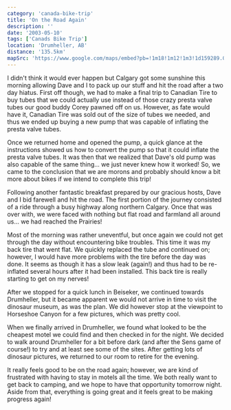 ```yaml
---
category: 'canada-bike-trip'
title: 'On the Road Again'
description: ''
date: '2003-05-10'
tags: ['Canads Bike Trip']
location: 'Drumheller, AB'
distance: '135.5km'
mapSrc: 'https://www.google.com/maps/embed?pb=!1m18!1m12!1m3!1d159289.05536157693!2d-112.77127771936917!3d51.405048459487865!2m3!1f0!2f0!3f0!3m2!1i1024!2i768!4f13.1!3m3!1m2!1s0x53730d8007f41f1f%3A0x4c51598bc0919059!2sDrumheller%2C%20AB!5e0!3m2!1sen!2sca!4v1609170627848!5m2!1sen!2sca'
---
```

I didn't think it would ever happen but Calgary got some sunshine this morning allowing Dave and I to pack up our stuff and hit the road after a two day hiatus. First off though, we had to make a final trip to Canadian Tire to buy tubes that we could actually use instead of those crazy presta valve tubes our good buddy Corey pawned off on us. However, as fate would have it, Canadian Tire was sold out of the size of tubes we needed, and thus we ended up buying a new pump that was capable of inflating the presta valve tubes.

Once we returned home and opened the pump, a quick glance at the instructions showed us how to convert the pump so that it could inflate the presta valve tubes. It was then that we realized that Dave's old pump was also capable of the same thing... we just never knew how it worked! So, we came to the conclusion that we are morons and probably should know a bit more about bikes if we intend to complete this trip!

Following another fantastic breakfast prepared by our gracious hosts, Dave and I bid farewell and hit the road. The first portion of the journey consisted of a ride through a busy highway along northern Calgary. Once that was over with, we were faced with nothing but flat road and farmland all around us... we had reached the Prairies!

Most of the morning was rather uneventful, but once again we could not get through the day without encountering bike troubles. This time it was my back tire that went flat. We quickly replaced the tube and continued on; however, I would have more problems with the tire before the day was done. It seems as though it has a slow leak (again!) and thus had to be re-inflated several hours after it had been installed. This back tire is really starting to get on my nerves!

After we stopped for a quick lunch in Beiseker, we continued towards Drumheller, but it became apparent we would not arrive in time to visit the dinosaur museum, as was the plan. We did however stop at the viewpoint to Horseshoe Canyon for a few pictures, which was pretty cool.

When we finally arrived in Drumheller, we found what looked to be the cheapest motel we could find and then checked in for the night. We decided to walk around Drumheller for a bit before dark (and after the Sens game of course!) to try and at least see some of the sites. After getting lots of dinosaur pictures, we returned to our room to retire for the evening.

It really feels good to be on the road again; however, we are kind of frustrated with having to stay in motels all the time. We both really want to get back to camping, and we hope to have that opportunity tomorrow night. Aside from that, everything is going great and it feels great to be making progress again!